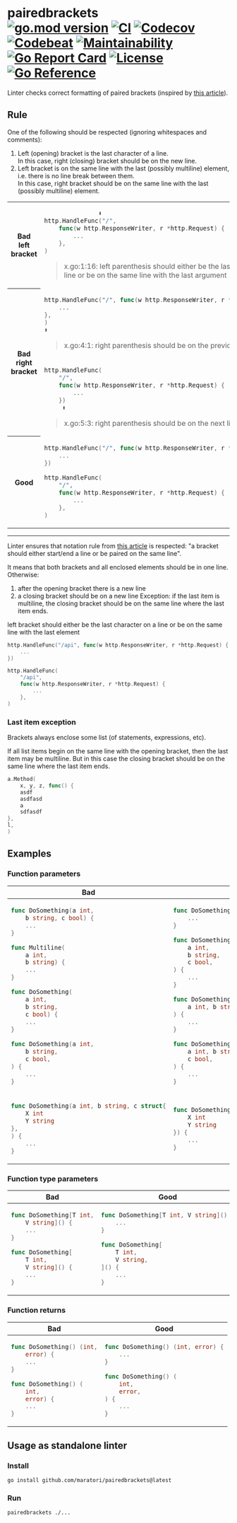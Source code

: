 # pairedbrackets <br> [![go.mod version][go-img]][go-url] [![CI][ci-img]][ci-url] [![Codecov][codecov-img]][codecov-url] [![Codebeat][codebeat-img]][codebeat-url] [![Maintainability][codeclimate-img]][codeclimate-url] [![Go Report Card][goreportcard-img]][goreportcard-url] [![License][license-img]][license-url] [![Go Reference][godoc-img]][godoc-url]

Linter checks correct formatting of paired brackets (inspired by [this article](https://www.yegor256.com/2014/10/23/paired-brackets-notation.html)).

## Rule

One of the following should be respected (ignoring whitespaces and comments):
1. Left (opening) bracket is the last character of a line.  
   In this case, right (closing) bracket should be on the new line.  
2. Left bracket is on the same line with the last (possibly multiline) element, i.e. there is no line break between them.  
  In this case, right bracket should be on the same line with the last (possibly multiline) element.

<table>
<tr></tr><tr><th>Bad left bracket</th><td>

```go
               ⬇
http.HandleFunc("/",
	func(w http.ResponseWriter, r *http.Request) {
		...
	},
)
```
> x.go:1:16: left parenthesis should either be the last character of a line or be on the same line with the last argument

</td></tr>
<tr></tr><tr><th rowspan="3">Bad right bracket</th><td>

```go
http.HandleFunc("/", func(w http.ResponseWriter, r *http.Request) {
	...
},
)
⬆
```
> x.go:4:1: right parenthesis should be on the previous line

</td></tr><tr></tr><tr><td>

```go
http.HandleFunc(
	"/",
	func(w http.ResponseWriter, r *http.Request) {
		...
	})
	 ⬆
```
> x.go:5:3: right parenthesis should be on the next line

</td></tr>
<tr></tr><tr><th>Good</th><td>

```go
http.HandleFunc("/", func(w http.ResponseWriter, r *http.Request) {
	...
})
```
```go
http.HandleFunc(
	"/",
	func(w http.ResponseWriter, r *http.Request) {
		...
	},
)
```

</td></tr>
</table>

---

Linter ensures that notation rule from [this article](https://www.yegor256.com/2014/10/23/paired-brackets-notation.html) is respected:
"a bracket should either start/end a line or be paired on the same line".

It means that both brackets and all enclosed elements should be in one line. Otherwise:
1. after the opening bracket there is a new line
1. a closing bracket should be on a new line
Exception: if the last item is multiline, the closing bracket should be on the same line where the last item ends.  


left bracket should either be the last character on a line or be on the same line with the last element


```go
http.HandleFunc("/api", func(w http.ResponseWriter, r *http.Request) {
	...
})
```
```go
http.HandleFunc(
	"/api",
	func(w http.ResponseWriter, r *http.Request) {
		...
	},
)
```

### Last item exception



Brackets always enclose some list (of statements, expressions, etc).

If all list items begin on the same line with the opening bracket,
then the last item may be multiline.
But in this case the closing bracket should be on the same line where the last item ends.


```go
a.Method(
	x, y, z, func() {
	asdf
	asdfasd
	a
	sdfasdf
},
l,
)
```

## Examples

### Function parameters

<table>
<thead><tr><th>Bad</th><th>Good</th></tr></thead>
<tbody>
<tr><td>

```go
func DoSomething(a int,
	b string, c bool) {
	...
}

func Multiline(
	a int,
	b string) {
	...
}
```
```go
func DoSomething(
	a int,
	b string,
	c bool) {
	...
}
```
```go
func DoSomething(a int,
	b string,
	c bool,
) {
	...
}
```

</td><td>

```go
func DoSomething(a int, b string, c bool) {
	...
}
```
```go
func DoSomething(
	a int,
	b string,
	c bool,
) {
	...
}
```
```go
func DoSomething(
	a int, b string, c bool,
) {
	...
}
```
```go
func DoSomething(
	a int, b string,
	c bool,
) {
	...
}
```

</td></tr>

<tr><td>

```go
func DoSomething(a int, b string, c struct{
	X int
	Y string
},
) {
	...
}
```

</td><td>

```go
func DoSomething(a int, b string, c struct{
	X int
	Y string
}) {
	...
}
```

</td></tr>
</tbody></table>

### Function type parameters

<table>
<thead><tr><th>Bad</th><th>Good</th></tr></thead>
<tbody>
<tr><td>

```go
func DoSomething[T int,
	V string]() {
	...
}
```
```go
func DoSomething[
	T int,
	V string]() {
	...
}
```

</td><td>

```go
func DoSomething[T int, V string]() {
	...
}
```
```go
func DoSomething[
	T int,
	V string,
]() {
	...
}
```

</td></tr>
</tbody></table>

### Function returns

<table>
<thead><tr><th>Bad</th><th>Good</th></tr></thead>
<tbody>
<tr><td>

```go
func DoSomething() (int,
	error) {
	...
}
```

```go
func DoSomething() (
	int,
	error) {
	...
}
```

</td><td>

```go
func DoSomething() (int, error) {
	...
}
```
```go
func DoSomething() (
	int,
	error,
) {
	...
}
```

</td></tr>
</tbody></table>


## Usage as standalone linter

### Install

```shell
go install github.com/maratori/pairedbrackets@latest
```

### Run

```shell
pairedbrackets ./...
```


[go-img]: https://img.shields.io/github/go-mod/go-version/maratori/pairedbrackets
[go-url]: /go.mod
[ci-img]: https://github.com/maratori/pairedbrackets/actions/workflows/ci.yml/badge.svg
[ci-url]: https://github.com/maratori/pairedbrackets/actions/workflows/ci.yml
[codecov-img]: https://codecov.io/gh/maratori/pairedbrackets/branch/main/graph/badge.svg?token=EGSPoXDeXP
[codecov-url]: https://codecov.io/gh/maratori/pairedbrackets
[codebeat-img]: https://codebeat.co/badges/650fdbf0-cad2-4533-979e-ee0e0f74edb8
[codebeat-url]: https://codebeat.co/projects/github-com-maratori-pairedbrackets-main
[codeclimate-img]: https://api.codeclimate.com/v1/badges/18392fd0a0ac261df437/maintainability
[codeclimate-url]: https://codeclimate.com/github/maratori/pairedbrackets/maintainability
[goreportcard-img]: https://goreportcard.com/badge/github.com/maratori/pairedbrackets
[goreportcard-url]: https://goreportcard.com/report/github.com/maratori/pairedbrackets
[license-img]: https://img.shields.io/github/license/maratori/pairedbrackets.svg
[license-url]: /LICENSE
[godoc-img]: https://pkg.go.dev/badge/github.com/maratori/pairedbrackets.svg
[godoc-url]: https://pkg.go.dev/github.com/maratori/pairedbrackets
